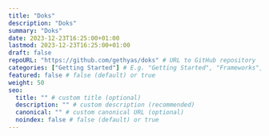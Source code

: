 ```yaml
---
title: "Doks"
description: "Doks"
summary: "Doks"
date: 2023-12-23T16:25:00+01:00
lastmod: 2023-12-23T16:25:00+01:00
draft: false
repoURL: "https://github.com/gethyas/doks" # URL to GitHub repository
categories: ["Getting Started"] # E.g. "Getting Started", "Frameworks", "Integrations", or "Templates"
featured: false # false (default) or true
weight: 50
seo:
  title: "" # custom title (optional)
  description: "" # custom description (recommended)
  canonical: "" # custom canonical URL (optional)
  noindex: false # false (default) or true
---
```


